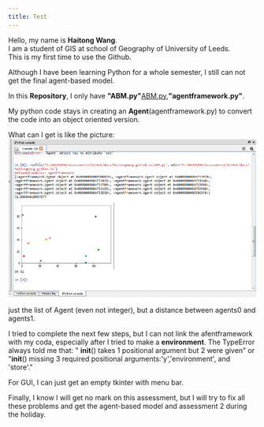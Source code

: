 ```yaml
---
title: Test
---
```


Hello, my name is **Haitong Wang**.  
I am a student of GIS at school of Geography of University of Leeds.  
This is my first time to use the Github.  
  
Although I have been learning Python for a whole semester, I still can not get the final agent-based model.   
  
In this **Repository**, I only have **"ABM.py"**[ABM.py](http://github.com/HaitongWang/HaitongWang.github.io/raw/master/ABM.py),**"agentframework.py"**.
  
My python code stays in creating an **Agent**(agentframework.py) to convert the code into an object oriented version.  
  
What can I get is like the picture:  
![screenshot of Console](http://github.com/HaitongWang/HaitongWang.github.io/raw/master/a.png)   
  
just the list of Agent (even not integer), but a distance between agents0 and agents1.  
  
I tried to complete the next few steps, but I can not link the afentframework with my coda, especially after I tried to make a **environment**. The TypeError always told me that: " __init__() takes 1 positional argument but 2 were given" or "__init__() missing 3 required positional arguments:'y','environment', and 'store'."  

    
For GUI, I can just get an empty tkinter with menu bar.
  
Finally, I know I will get no mark on this assessment, but I will try to fix all these problems and get the agent-based model and assessment 2 during the holiday. 
